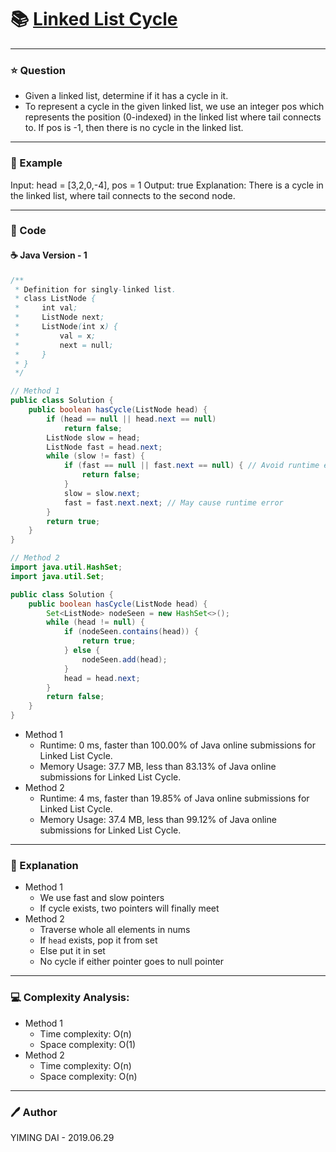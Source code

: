 # :books: [Linked List Cycle](https://leetcode.com/problems/linked-list-cycle/)

---

### :star: Question

- Given a linked list, determine if it has a cycle in it.
- To represent a cycle in the given linked list, we use an integer pos which represents the position (0-indexed) in the linked list where tail connects to. If pos is -1, then there is no cycle in the linked list.

---

### :car: Example

Input: head = [3,2,0,-4], pos = 1
Output: true
Explanation: There is a cycle in the linked list, where tail connects to the second node.

---

### :hammer: Code

#### :coffee: Java Version - 1

```java
/**
 * Definition for singly-linked list.
 * class ListNode {
 *     int val;
 *     ListNode next;
 *     ListNode(int x) {
 *         val = x;
 *         next = null;
 *     }
 * }
 */

// Method 1
public class Solution {
    public boolean hasCycle(ListNode head) {
        if (head == null || head.next == null)
            return false;
        ListNode slow = head;
        ListNode fast = head.next;
        while (slow != fast) {
            if (fast == null || fast.next == null) { // Avoid runtime error
                return false;
            }
            slow = slow.next;
            fast = fast.next.next; // May cause runtime error
        }
        return true;
    }
}

// Method 2
import java.util.HashSet;
import java.util.Set;

public class Solution {
    public boolean hasCycle(ListNode head) {
        Set<ListNode> nodeSeen = new HashSet<>();
        while (head != null) {
            if (nodeSeen.contains(head)) {
                return true;
            } else {
                nodeSeen.add(head);
            }
            head = head.next;
        }
        return false;
    }
}


```

- Method 1
  - Runtime: 0 ms, faster than 100.00% of Java online submissions for Linked List Cycle.
  - Memory Usage: 37.7 MB, less than 83.13% of Java online submissions for Linked List Cycle.
- Method 2
  - Runtime: 4 ms, faster than 19.85% of Java online submissions for Linked List Cycle.
  - Memory Usage: 37.4 MB, less than 99.12% of Java online submissions for Linked List Cycle.

---

### :pencil: Explanation

- Method 1
    - We use fast and slow pointers
    - If cycle exists, two pointers will finally meet
- Method 2
    - Traverse whole all elements in nums
    - If `head` exists, pop it from set
    - Else put it in set
    - No cycle if either pointer goes to null pointer

---

### :computer: Complexity Analysis:

- Method 1
  - Time complexity: O(n)
  - Space complexity: O(1)
- Method 2
  - Time complexity: O(n)
  - Space complexity: O(n)

---

### :pen: Author

YIMING DAI - 2019.06.29

